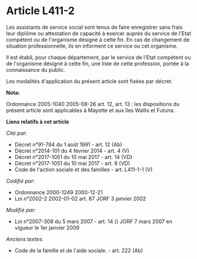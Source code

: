 # Article L411-2

Les assistants de service social sont tenus de faire enregistrer sans frais leur diplôme ou attestation de capacité à exercer
auprès du service de l'Etat compétent ou de l'organisme désigné à cette fin. En cas de changement de situation
professionnelle, ils en informent ce service ou cet organisme.

Il est établi, pour chaque département, par le service de l'Etat compétent ou de l'organisme désigné à cette fin, une liste
de cette profession, portée à la connaissance du public.

Les modalités d'application du présent article sont fixées par décret.

**Nota:**

Ordonnance 2005-1040 2005-08-26 art. 12, art. 13 : les dispositions du présent article sont applicables à Mayotte et aux îles
Wallis et Futuna.

**Liens relatifs à cet article**

_Cité par_:

  - Décret n°91-784 du 1 août 1991 - art. 12 (Ab)
  - Décret n°2014-101 du 4 février 2014 - art. 4 (V)
  - Décret n°2017-1051 du 10 mai 2017 - art. 14 (VD)
  - Décret n°2017-1051 du 10 mai 2017 - art. 8 (VD)
  - Code de l'action sociale et des familles - art. L411-1-1 (V)

_Codifié par_:

  - Ordonnance 2000-1249 2000-12-21
  - Loi n°2002-2 2002-01-02 art. 87 JORF 3 janvier 2002

_Modifié par_:

  - Loi n°2007-308 du 5 mars 2007 - art. 14 () JORF 7 mars 2007 en vigueur le 1er janvier 2009

_Anciens textes_:

  - Code de la famille et de l'aide sociale. - art. 222 (Ab)
